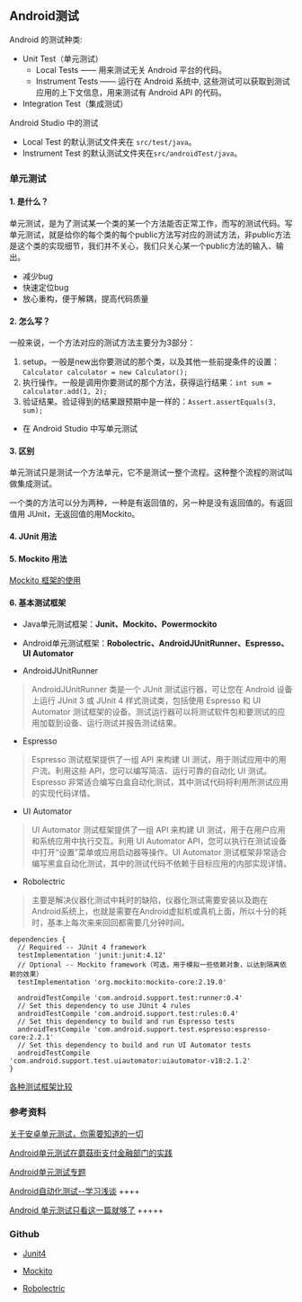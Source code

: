 ## Android测试

Android 的测试种类:

- Unit Test（单元测试）
  - Local Tests —— 用来测试无关 Android 平台的代码。
  - Instrument Tests —— 运行在 Android 系统中, 这些测试可以获取到测试应用的上下文信息，用来测试有 Android API 的代码。
- Integration Test（集成测试）

Android Studio 中的测试

- Local Test 的默认测试文件夹在 `src/test/java`。
- Instrument Test 的默认测试文件夹在`src/androidTest/java`。

### 单元测试

#### 1. 是什么？

单元测试，是为了测试某一个类的某一个方法能否正常工作，而写的测试代码。写单元测试，就是给你的每个类的每个public方法写对应的测试方法，非public方法是这个类的实现细节，我们并不关心，我们只关心某一个public方法的输入、输出。

- 减少bug
- 快速定位bug
- 放心重构，便于解耦，提高代码质量

#### 2. 怎么写？
一般来说，一个方法对应的测试方法主要分为3部分：

1. setup。一般是new出你要测试的那个类，以及其他一些前提条件的设置：`Calculator calculator = new Calculator();`
2. 执行操作。一般是调用你要测试的那个方法，获得运行结果：`int sum = calculator.add(1, 2);`
3. 验证结果。验证得到的结果跟预期中是一样的：`Assert.assertEquals(3, sum);`

- 在 Android Studio 中写单元测试

#### 3. 区别

单元测试只是测试一个方法单元，它不是测试一整个流程。这种整个流程的测试叫做集成测试。

一个类的方法可以分为两种，一种是有返回值的，另一种是没有返回值的。有返回值用 JUnit，无返回值的用Mockito。

#### 4. JUnit 用法

#### 5. Mockito 用法

[Mockito 框架的使用](https://blog.csdn.net/qq_17766199/article/details/78450007)

#### 6. 基本测试框架

- Java单元测试框架：**Junit、Mockito、Powermockito**
- Android单元测试框架：**Robolectric、AndroidJUnitRunner、Espresso、UI Automator**

- AndroidJUnitRunner
> AndroidJUnitRunner 类是一个 JUnit 测试运行器，可让您在 Android 设备上运行 JUnit 3 或 JUnit 4 样式测试类，包括使用 Espresso 和 UI Automator 测试框架的设备。测试运行器可以将测试软件包和要测试的应用加载到设备、运行测试并报告测试结果。
- Espresso
> Espresso 测试框架提供了一组 API 来构建 UI 测试，用于测试应用中的用户流。利用这些 API，您可以编写简洁、运行可靠的自动化 UI 测试。Espresso 非常适合编写白盒自动化测试，其中测试代码将利用所测试应用的实现代码详情。
- UI Automator
> UI Automator 测试框架提供了一组 API 来构建 UI 测试，用于在用户应用和系统应用中执行交互。利用 UI Automator API，您可以执行在测试设备中打开“设置”菜单或应用启动器等操作。UI Automator 测试框架非常适合编写黑盒自动化测试，其中的测试代码不依赖于目标应用的内部实现详情。
- Robolectric
> 主要是解决仪器化测试中耗时的缺陷，仪器化测试需要安装以及跑在Android系统上，也就是需要在Android虚拟机或真机上面，所以十分的耗时，基本上每次来来回回都需要几分钟时间。

```
dependencies {
  // Required -- JUnit 4 framework
  testImplementation 'junit:junit:4.12'
  // Optional -- Mockito framework（可选，用于模拟一些依赖对象，以达到隔离依赖的效果）
  testImplementation 'org.mockito:mockito-core:2.19.0'

  androidTestCompile 'com.android.support.test:runner:0.4'
  // Set this dependency to use JUnit 4 rules
  androidTestCompile 'com.android.support.test:rules:0.4'
  // Set this dependency to build and run Espresso tests
  androidTestCompile 'com.android.support.test.espresso:espresso-core:2.2.1'
  // Set this dependency to build and run UI Automator tests
  androidTestCompile 'com.android.support.test.uiautomator:uiautomator-v18:2.1.2'
}
```

[各种测试框架比较](https://davidleee.com/2017/07/04/Android-unit-test-lib-compare/)

### 参考资料

[关于安卓单元测试，你需要知道的一切](http://chriszou.com/2016/06/07/android-unit-testing-everything-you-need-to-know.html)

[Android单元测试在蘑菇街支付金融部门的实践](http://chriszou.com/2016/04/25/android-unit-testing-wechat-group-share.html)

[Android单元测试专题](https://blog.csdn.net/qq_17766199/article/details/78243176#commentBox)

[Android自动化测试--学习浅谈](https://www.jianshu.com/p/cb06c4be07fa) ++++

[Android 单元测试只看这一篇就够了](https://mp.weixin.qq.com/s?__biz=MzIwMTAzMTMxMg==&mid=2649492976&idx=1&sn=4bd263ca5e2f323648d8c3c670d68f93&chksm=8eec860fb99b0f195c98acabca6152306d95da626a03702a99d2c623976122bb7a3e8ab89a43&mpshare=1&scene=1&srcid=0725lVabnvtGaPRefBuRHVnB&pass_ticket=PrmhlMsETyCbtkVppItoPf2NsezymOWa7X5IDHGSqEIGdeb7FY9HHUkspypBW4RY#rd) +++++

### Github

- [Junit4](https://github.com/junit-team/junit4)

- [Mockito](https://github.com/mockito/mockito)

- [Robolectric](https://github.com/robolectric/robolectric)